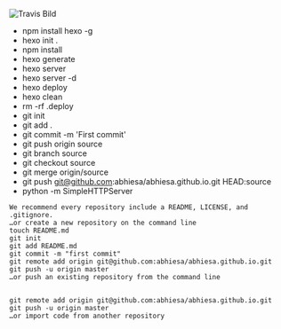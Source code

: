 ![Travis Bild](https://travis-ci.org/abhiesa/abhiesa.github.io.svg?branch=source)

* npm install hexo -g 
* hexo init . 
* npm install 
* hexo generate 
* hexo server
* hexo server -d 
* hexo deploy 
* hexo clean
* rm -rf .deploy 
* git init 
* git add . 
* git commit -m 'First commit' 
* git push origin source 
* git branch source 
* git checkout source 
* git merge origin/source 
* git push git@github.com:abhiesa/abhiesa.github.io.git HEAD:source
* python -m SimpleHTTPServer
```
We recommend every repository include a README, LICENSE, and .gitignore.
…or create a new repository on the command line
touch README.md
git init
git add README.md
git commit -m "first commit"
git remote add origin git@github.com:abhiesa/abhiesa.github.io.git
git push -u origin master
…or push an existing repository from the command line


git remote add origin git@github.com:abhiesa/abhiesa.github.io.git
git push -u origin master
…or import code from another repository
```

